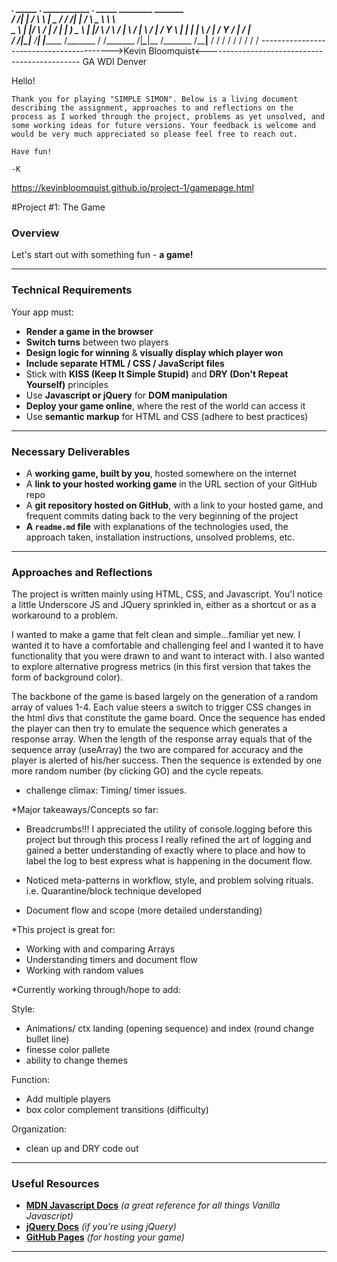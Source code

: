   _________.___   _____ __________.____     ___________   _________.___   _____   ________    _______   
 /   _____/|   | /     \\______   \    |    \_   _____/  /   _____/|   | /     \  \_____  \   \      \  
 \_____  \ |   |/  \ /  \|     ___/    |     |    __)_   \_____  \ |   |/  \ /  \  /   |   \  /   |   \ 
 /        \|   /    Y    \    |   |    |___  |        \  /        \|   /    Y    \/    |    \/    |    \
/_______  /|___\____|__  /____|   |_______ \/_______  / /_______  /|___\____|__  /\_______  /\____|__  /
        \/             \/                 \/        \/          \/             \/         \/         \/ 
----------------------------------------->Kevin Bloomquist<----------------------------------------------
                                            GA WDI Denver







Hello!

	Thank you for playing "SIMPLE SIMON". Below is a living document describing the assignment, approaches to and reflections on the process as I worked through the project, problems as yet unsolved, and  some working ideas for future versions. Your feedback is welcome and would be very much appreciated so please feel free to reach out.

	Have fun!

	-K



https://kevinbloomquist.github.io/project-1/gamepage.html

#Project #1: The Game

### Overview

Let's start out with something fun - **a game!**

---

### Technical Requirements

Your app must:

* **Render a game in the browser**
* **Switch turns** between two players
* **Design logic for winning** & **visually display which player won**
* **Include separate HTML / CSS / JavaScript files**
* Stick with **KISS (Keep It Simple Stupid)** and **DRY (Don't Repeat Yourself)** principles
* Use **Javascript or jQuery** for **DOM manipulation**
* **Deploy your game online**, where the rest of the world can access it
* Use **semantic markup** for HTML and CSS (adhere to best practices)

---

### Necessary Deliverables

* A **working game, built by you**, hosted somewhere on the internet
* A **link to your hosted working game** in the URL section of your GitHub repo
* A **git repository hosted on GitHub**, with a link to your hosted game, and frequent commits dating back to the very beginning of the project
* **A ``readme.md`` file** with explanations of the technologies used, the approach taken, installation instructions, unsolved problems, etc.

---

### Approaches and Reflections

The project is written mainly using HTML, CSS, and Javascript. You'l notice a little Underscore JS and JQuery sprinkled in, either as a shortcut or as a workaround to a problem.

I wanted to make a game that felt clean and simple...familiar yet new. I wanted it to have a comfortable and challenging feel and I wanted it to have functionality that you were drawn to and want to interact with.
I also wanted to explore alternative progress metrics (in this first version that takes the form of background color).

The backbone of the game is based largely on the generation of a random array of values 1-4. Each value steers a switch to trigger CSS changes in the html divs that constitute the game board. Once the sequence has ended the player can then try to emulate the sequence which generates a response array. When the length of the response array equals that of the sequence array (useArray) the two are compared for accuracy and the player is alerted of his/her success. Then the sequence is extended by one more random number (by clicking GO) and the cycle repeats.

* challenge climax: Timing/ timer issues.

*Major takeaways/Concepts so far:

- Breadcrumbs!!! I appreciated the utility of console.logging before this project but through this process I really refined the art of logging and gained a better understanding of exactly where to place and how to label the log to best express what is happening in the document flow.

- Noticed meta-patterns in workflow, style, and problem solving rituals.
i.e. Quarantine/block technique developed

- Document flow and scope (more detailed understanding)

*This project is great for:
- Working with and comparing Arrays
- Understanding timers and document flow
- Working with random values

*Currently working through/hope to add:

Style:
- Animations/ ctx landing (opening sequence) and index (round change bullet line)
- finesse color pallete
- ability to change themes

Function:
- Add multiple players
- box color complement transitions (difficulty)

Organization:
- clean up and DRY code out


---

### Useful Resources

* **[MDN Javascript Docs](https://developer.mozilla.org/en-US/docs/Web/JavaScript)** _(a great reference for all things Vanilla Javascript)_
* **[jQuery Docs](http://api.jquery.com)** _(if you're using jQuery)_
* **[GitHub Pages](https://pages.github.com)** _(for hosting your game)_

---
